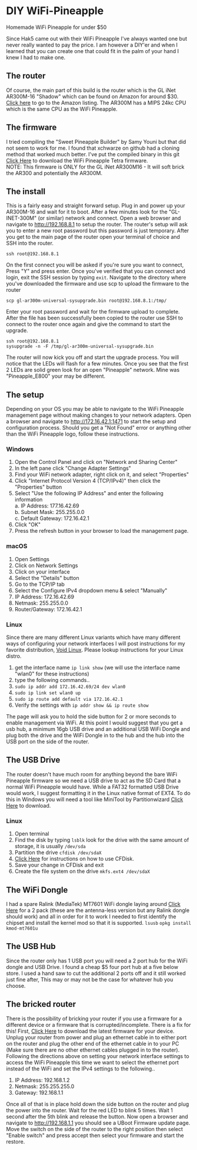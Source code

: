 # DIY WiFi-Pineapple
Homemade WiFi Pineapple for under $50

Since Hak5 came out with their WiFi Pineapple I've always wanted one but never really wanted to pay the price. I am however a DIY'er and when I learned that you can create one that could fit in the palm of your hand I knew I had to make one.

## The router
Of course, the main part of this build is the router which is the GL iNet AR300M-16 "Shadow" which can be found on Amazon for around $30. [Click here](https://a.co/d/4ouoOg0) to go to the Amazon listing. The AR300M has a MIPS 24kc CPU which is the same CPU as the WiFi Pineapple.

## The firmware
I tried compiling the "Sweet Pineapple Builder" by Samy Youni but that did not seem to work for me. I found that xchwarze on github had a cloning method that worked much better. I've put the compiled binary in this git [Click Here](https://github.com/0x29aNull/WiFi-Pineapple/raw/main/gl-ar300m-universal-sysupgrade.bin) to download the WiFi Pineapple Tetra firmware.   
NOTE: This firmware is ONLY for the GL iNet AR300M16 - It will soft brick the AR300 and potentially the AR300M.

## The install
This is a fairly easy and straight forward setup. Plug in and power up your AR300M-16 and wait for it to boot. After a few minutes look for the "GL-INET-300M" (or similar) network and connect. Open a web browser and navigate to http://192.168.8.1 to setup the router. The router's setup will ask you to enter a new root password but this password is just temporary. After you get to the main page of the router open your terminal of choice and SSH into the router.

```ssh root@192.168.8.1```

On the first connect you will be asked if you're sure you want to connect, Press "Y" and press enter. Once you've verified that you can connect and login, exit the SSH session by typing ```exit```. Navigate to the directory where you've downloaded the firmware and use scp to upload the firmware to the router

```scp gl-ar300m-universal-sysupgrade.bin root@192.168.8.1:/tmp/```

Enter your root password and wait for the firmware upload to complete. After the file has been successfully been copied to the router use SSH to connect to the router once again and give the command to start the upgrade.

```
ssh root@192.168.8.1
sysupgrade -n -F /tmp/gl-ar300m-universal-sysupgrade.bin
```

The router will now kick you off and start the upgrade process. You will notice that the LEDs will flash for a few minutes. Once you see that the first 2 LEDs are solid green look for an open "Pineapple" network. Mine was "Pineapple_E800" your may be different.

## The setup
Depending on your OS you may be able to navigate to the WiFi Pineapple management page without making changes to your network adapters. Open a browser and navigate to http://172.16.42.1:1471 to start the setup and configuration process. Should you get a "Not Found" error or anything other than the WiFi Pineapple logo, follow these instructions.

### Windows
1. Open the Control Panel and click on "Network and Sharing Center"
2. In the left pane click "Change Adapter Settings"
3. Find your WiFi network adapter, right click on it, and select "Properties"
4. Click "Internet Protocol Version 4 (TCP/IPv4)" then click the "Properties" button
5. Select "Use the following IP Address" and enter the following information  
  a. IP Address: 177.16.42.69  
  b. Subnet Mask: 255.255.0.0  
  c. Default Gateway: 172.16.42.1  
7. Click "OK"
8. Press the refresh button in your browser to load the management page.

### macOS
1. Open Settings
2. Click on Network Settings
3. Click on your interface
4. Select the "Details" button
5. Go to the TCP/IP tab
6. Select the Configure IPv4 dropdown menu & select "Manually"
7. IP Address: 172.16.42.69
8. Netmask: 255.255.0.0
9. Router/Gateway: 172.16.42.1

### Linux
Since there are many different Linux variants which have many different ways of configuring your network interfaces I will post instructions for my
favorite distribution, [Void Linux](https://www.voidlinux.org). Please lookup instructions for your Linux distro.

1. get the interface name ```ip link show``` (we will use the interface name "wlan0" for these instructions)
2. type the following commands..
3. ```sudo ip addr add 172.16.42.69/24 dev wlan0```
4. ```sudo ip link set wlan0 up```
5. ```sudo ip route add default via 172.16.42.1```
6. Verify the settings with ```ip addr show && ip route show```

The page will ask you to hold the side button for 2 or more seconds to enable management via WiFi. At this point I would suggest that you get a usb hub, a minimum 16gb USB drive and an additional USB WiFi Dongle and plug both the drive and the WiFi Dongle in to the hub and the hub into the USB port on the side of the router. 

## The USB Drive
The router doesn't have much room for anything beyond the bare WiFi Pineapple firmware so we need a USB drive to act as the SD Card that a normal WiFi Pineapple would have. While a FAT32 formatted USB Drive would work, I suggest formatting it in the Linux native format of EXT4. To do this in Windows you will need a tool like MiniTool by Partitionwizard [Click Here](https://www.partitionwizard.com/free-partition-manager.html) to download. 

### Linux
1. Open terminal
2. Find the disk by typing ```lsblk``` look for the drive with the same amount of storage, it is usually ```/dev/sda```
3. Partition the drive ```cfdisk /dev/sdaX```
4. [Click Here](https://www.geeksforgeeks.org/cfdisk-command-in-linux-with-examples/) for instructions on how to use CFDisk.
5. Save your change in CFDisk and exit
6. Create the file system on the drive ```mkfs.ext4 /dev/sdaX``` 

## The WiFi Dongle
I had a spare Ralink (MediaTek) MT7601 WiFi dongle laying around [Click Here](https://a.co/d/cBMD0uD) for a 2 pack (these are the antenna-less version but any Ralink dongle should work) and all in order for it to work I needed to first identify the chipset and install the kernel mod so that it is supported.
```lsusb```
```opkg install kmod-mt7601u```


## The USB Hub
Since the router only has 1 USB port you will need a 2 port hub for the WiFi dongle and USB Drive. I found a cheap $5 four port hub at a five below store. I used a hand saw to cut the additional 2 ports off and it still worked just fine after, This may or may not be the case for whatever hub you choose.

## The bricked router
There is the possibility of bricking your router if you use a firmware for a different device or a firmware that is corrupted/incomplete. There is a fix for this! First, [Click Here](https://dl.gl-inet.com/router/ar300m/) to download the latest firmware for your device. Unplug your router from power and plug an ethernet cable in to either port on the router and plug the other end of the ethernet cable in to your PC (Make sure there are no other ethernet cables plugged in to the router). Following the directions above on setting your network interface settings to access the WiFi Pineapple this time we want to select the ethernet port instead of the WiFi and set the IPv4 settings to the following..

1. IP Address: 192.168.1.2
2. Netmask: 255.255.255.0
3. Gateway: 192.168.1.1

Once all of that is in place hold down the side button on the router and plug the power into the router. Wait for the red LED to blink 5 times. Wait 1 second after the 5th blink and release the button. Now open a browser and navigate to http://192.168.1.1 you should see a UBoot Firmware update page. Move the switch on the side of the router to the right position then select "Enable switch" and press accept then select your firmware and start the restore.
